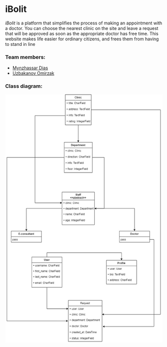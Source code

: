 # iBolit

*iBolit* is a platform that simplifies the process of making an appointment with a doctor. You can choose the nearest clinic on the site and leave a request that will be approved as soon as the appropriate doctor has free time. This website makes life easier for ordinary citizens, and frees them from having to stand in line

### Team members:
* [Mynzhassar Dias](https://github.com/Mynzhassar)
* [Uzbakanov Omirzak](https://github.com/pumalcn)

### Class diagram:
![](https://github.com/Mynzhassar/iBolit/blob/master/Class%20diagram.jpg)
